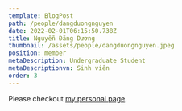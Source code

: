 ```yaml
---
template: BlogPost
path: /people/dangduongnguyen
date: 2022-02-01T06:15:50.738Z
title: Nguyễn Đăng Dương
thumbnail: /assets/people/dangduongnguyen.jpeg
position: member
metaDescription: Undergraduate Student
metaDescriptionvn: Sinh viên
order: 3
---
```


Please checkout [my personal page](https://www.linkedin.com/in/d%C6%B0%C6%A1ng-nguy%E1%BB%85n-%C4%91%C4%83ng-7ba5222a7/).

